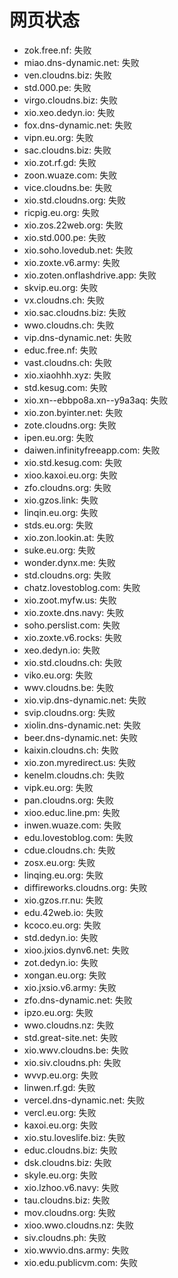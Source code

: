 # 网页状态
- zok.free.nf: 失败
- miao.dns-dynamic.net: 失败
- ven.cloudns.biz: 失败
- std.000.pe: 失败
- virgo.cloudns.biz: 失败
- xio.xeo.dedyn.io: 失败
- fox.dns-dynamic.net: 失败
- vipn.eu.org: 失败
- sac.cloudns.biz: 失败
- xio.zot.rf.gd: 失败
- zoon.wuaze.com: 失败
- vice.cloudns.be: 失败
- xio.std.cloudns.org: 失败
- ricpig.eu.org: 失败
- xio.zos.22web.org: 失败
- xio.std.000.pe: 失败
- xio.soho.lovedub.net: 失败
- xio.zoxte.v6.army: 失败
- xio.zoten.onflashdrive.app: 失败
- skvip.eu.org: 失败
- vx.cloudns.ch: 失败
- xio.sac.cloudns.biz: 失败
- wwo.cloudns.ch: 失败
- vip.dns-dynamic.net: 失败
- educ.free.nf: 失败
- vast.cloudns.ch: 失败
- xio.xiaohhh.xyz: 失败
- std.kesug.com: 失败
- xio.xn--ebbpo8a.xn--y9a3aq: 失败
- xio.zon.byinter.net: 失败
- zote.cloudns.org: 失败
- ipen.eu.org: 失败
- daiwen.infinityfreeapp.com: 失败
- xio.std.kesug.com: 失败
- xioo.kaxoi.eu.org: 失败
- zfo.cloudns.org: 失败
- xio.gzos.link: 失败
- linqin.eu.org: 失败
- stds.eu.org: 失败
- xio.zon.lookin.at: 失败
- suke.eu.org: 失败
- wonder.dynx.me: 失败
- std.cloudns.org: 失败
- chatz.lovestoblog.com: 失败
- xio.zoot.myfw.us: 失败
- xio.zoxte.dns.navy: 失败
- soho.perslist.com: 失败
- xio.zoxte.v6.rocks: 失败
- xeo.dedyn.io: 失败
- xio.std.cloudns.ch: 失败
- viko.eu.org: 失败
- wwv.cloudns.be: 失败
- xio.vip.dns-dynamic.net: 失败
- svip.cloudns.org: 失败
- xiolin.dns-dynamic.net: 失败
- beer.dns-dynamic.net: 失败
- kaixin.cloudns.ch: 失败
- xio.zon.myredirect.us: 失败
- kenelm.cloudns.ch: 失败
- vipk.eu.org: 失败
- pan.cloudns.org: 失败
- xioo.educ.line.pm: 失败
- inwen.wuaze.com: 失败
- edu.lovestoblog.com: 失败
- cdue.cloudns.ch: 失败
- zosx.eu.org: 失败
- linqing.eu.org: 失败
- diffireworks.cloudns.org: 失败
- xio.gzos.rr.nu: 失败
- edu.42web.io: 失败
- kcoco.eu.org: 失败
- std.dedyn.io: 失败
- xioo.jxios.dynv6.net: 失败
- zot.dedyn.io: 失败
- xongan.eu.org: 失败
- xio.jxsio.v6.army: 失败
- zfo.dns-dynamic.net: 失败
- ipzo.eu.org: 失败
- wwo.cloudns.nz: 失败
- std.great-site.net: 失败
- xio.wwv.cloudns.be: 失败
- xio.siv.cloudns.ph: 失败
- wvvp.eu.org: 失败
- linwen.rf.gd: 失败
- vercel.dns-dynamic.net: 失败
- vercl.eu.org: 失败
- kaxoi.eu.org: 失败
- xio.stu.loveslife.biz: 失败
- educ.cloudns.biz: 失败
- dsk.cloudns.biz: 失败
- skyle.eu.org: 失败
- xio.lzhoo.v6.navy: 失败
- tau.cloudns.biz: 失败
- mov.cloudns.org: 失败
- xioo.wwo.cloudns.nz: 失败
- siv.cloudns.ph: 失败
- xio.wwvio.dns.army: 失败
- xio.edu.publicvm.com: 失败
